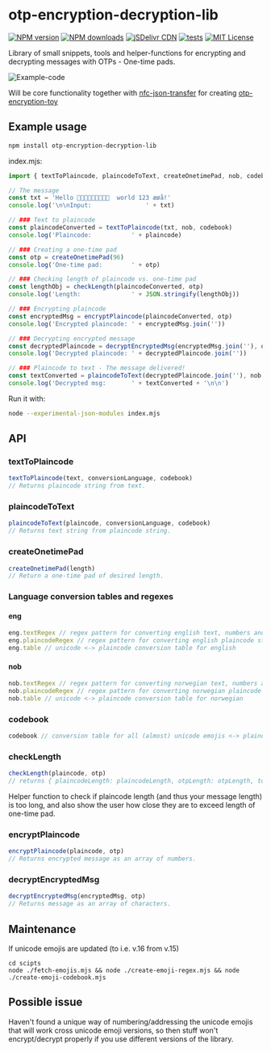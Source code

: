 # otp-encryption-decryption-lib

[![NPM version](http://img.shields.io/npm/v/otp-encryption-decryption-lib.svg?style=flat)](https://npmjs.org/package/otp-encryption-decryption-lib)
[![NPM downloads](http://img.shields.io/npm/dm/otp-encryption-decryption-lib.svg?style=flat)](https://npmjs.org/package/otp-encryption-decryption-lib) 
[![jSDelivr CDN](https://data.jsdelivr.com/v1/package/npm/otp-encryption-decryption-lib/badge?style=rounded)](https://www.jsdelivr.com/package/npm/otp-encryption-decryption-lib)
[![tests](https://github.com/eklem/otp-encryption-decryption-lib/actions/workflows/tests.yml/badge.svg)](https://github.com/eklem/otp-encryption-decryption-lib/actions/workflows/tests.yml)
[![MIT License](http://img.shields.io/badge/license-MIT-blue.svg?style=flat)](LICENSE)

Library of small snippets, tools and helper-functions for encrypting and decrypting messages with OTPs - One-time pads.

![Example-code](https://github.com/eklem/otp-encryption-decryption-lib/blob/trunk/otp-library-03.png)

Will be core functionality together with [nfc-json-transfer](https://github.com/eklem/nfc-json-transfer) for creating [otp-encryption-toy](https://github.com/eklem/otp-encryption-toy)

## Example usage
```sh
npm install otp-encryption-decryption-lib
```

index.mjs:
```javaScript
import { textToPlaincode, plaincodeToText, createOnetimePad, nob, codebook, checkLength, encryptPlaincode, decryptEncryptedMsg } from 'otp-encryption-decryption-lib'

// The message
const txt = 'Hello 👨‍👩‍👦‍👦🏳️‍🌈😀🇿🇼  world 123 æøå!'
console.log('\n\nInput:               ' + txt)

// ### Text to plaincode
const plaincodeConverted = textToPlaincode(txt, nob, codebook)
console.log('Plaincode:           ' + plaincode)

// ### Creating a one-time pad
const otp = createOnetimePad(96)
console.log('One-time pad:        ' + otp)

// ### Checking length of plaincode vs. one-time pad
const lengthObj = checkLength(plaincodeConverted, otp)
console.log('Length:              ' + JSON.stringify(lengthObj))

// ### Encrypting plaincode
const encryptedMsg = encryptPlaincode(plaincodeConverted, otp)
console.log('Encrypted plaincode: ' + encryptedMsg.join(''))

// ### Decrypting encrypted message
const decryptedPlaincode = decryptEncryptedMsg(encryptedMsg.join(''), otp)
console.log('Decrypted plaincode: ' + decryptedPlaincode.join(''))

// ### Plaincode to text - The message delivered!
const textConverted = plaincodeToText(decryptedPlaincode.join(''), nob, codebook)
console.log('Decrypted msg:       ' + textConverted + '\n\n')
```

Run it with:
```sh
node --experimental-json-modules index.mjs
```

## API

### textToPlaincode
```javaScript
textToPlaincode(text, conversionLanguage, codebook)
// Returns plaincode string from text.
```

### plaincodeToText
```javaScript
plaincodeToText(plaincode, conversionLanguage, codebook)
// Returns text string from plaincode string.
```

### createOnetimePad
```javaScript
createOnetimePad(length)
// Return a one-time pad of desired length.
```

### Language conversion tables and regexes
#### eng
```javaScript
eng.textRegex // regex pattern for converting english text, numbers and punctuation into single characters
eng.plaincodeRegex // regex pattern for converting english plaincode string into array of plaincodes
eng.table // unicode <-> plaincode conversion table for english
```

#### nob
```javaScript
nob.textRegex // regex pattern for converting norwegian text, numbers and punctuation into single characters
nob.plaincodeRegex // regex pattern for converting norwegian plaincode string into array of plaincodes
nob.table // unicode <-> plaincode conversion table for norwegian
```

### codebook
```javaScript
codebook // conversion table for all (almost) unicode emojis <-> plaincode
```

### checkLength
```javaScript
checkLength(plaincode, otp)
// returns { plaincodeLength: plaincodeLength, otpLength: otpLength, tooLong: tooLong }
```
Helper function to check if plaincode length (and thus your message length) is too long, and also show the user how close they are to exceed length of one-time pad.

### encryptPlaincode
```javaScript
encryptPlaincode(plaincode, otp)
// Returns encrypted message as an array of numbers.
```

### decryptEncryptedMsg
```javaScript
decryptEncryptedMsg(encryptedMsg, otp)
// Returns message as an array of characters.
```

## Maintenance
If unicode emojis are updated (to i.e. v.16 from v.15)

```console
cd scipts
node ./fetch-emojis.mjs && node ./create-emoji-regex.mjs && node ./create-emoji-codebook.mjs
```

## Possible issue

Haven't found a unique way of numbering/addressing the unicode emojis that will work cross unicode emoji versions, so then stuff won't encrypt/decrypt properly if you use different versions of the library.
